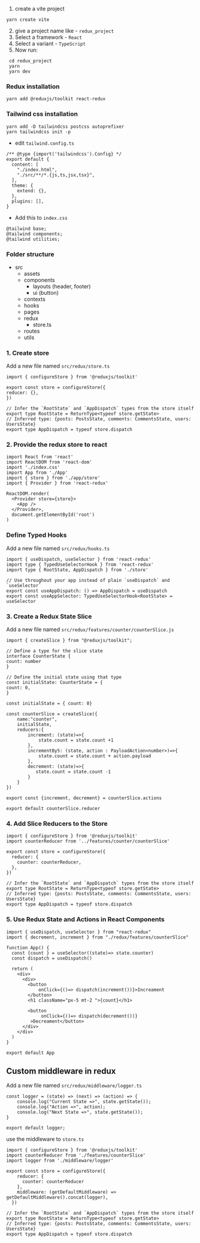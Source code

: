 1. create a vite project

```
yarn create vite
```

2. give a project name like - `redux_project`
3. Select a framework - `React`
4. Select a variant - `TypeScript`
5. Now run:

```
 cd redux_project
 yarn
 yarn dev
```

### Redux installation

```
yarn add @reduxjs/toolkit react-redux
```

### Tailwind css installation

```
yarn add -D tailwindcss postcss autoprefixer
yarn tailwindcss init -p
```

- edit `tailwind.config.ts`

```
/** @type {import('tailwindcss').Config} */
export default {
  content: [
    "./index.html",
    "./src/**/*.{js,ts,jsx,tsx}",
  ],
  theme: {
    extend: {},
  },
  plugins: [],
}
```

- Add this to `index.css`

```
@tailwind base;
@tailwind components;
@tailwind utilities;
```

### Folder structure

- src
  - assets
  - components
    - layouts (header, footer)
    - ui (button)
  - contexts
  - hooks
  - pages
  - redux
    - store.ts
  - routes
  - utils

### 1. Create store

Add a new file named `src/redux/store.ts`

```
import { configureStore } from '@reduxjs/toolkit'

export const store = configureStore({
reducer: {},
})

// Infer the `RootState` and `AppDispatch` types from the store itself
export type RootState = ReturnType<typeof store.getState>
// Inferred type: {posts: PostsState, comments: CommentsState, users: UsersState}
export type AppDispatch = typeof store.dispatch
```

### 2. Provide the redux store to react

```
import React from 'react'
import ReactDOM from 'react-dom'
import './index.css'
import App from './App'
import { store } from './app/store'
import { Provider } from 'react-redux'

ReactDOM.render(
  <Provider store={store}>
    <App />
  </Provider>,
  document.getElementById('root')
)
```

### Define Typed Hooks

Add a new file named `src/redux/hooks.ts`

```
import { useDispatch, useSelector } from 'react-redux'
import type { TypedUseSelectorHook } from 'react-redux'
import type { RootState, AppDispatch } from './store'

// Use throughout your app instead of plain `useDispatch` and `useSelector`
export const useAppDispatch: () => AppDispatch = useDispatch
export const useAppSelector: TypedUseSelectorHook<RootState> = useSelector
```

### 3. Create a Redux State Slice

Add a new file named `src/redux/features/counter/counterSlice.js`

```
import { createSlice } from "@reduxjs/toolkit";

// Define a type for the slice state
interface CounterState {
count: number
}

// Define the initial state using that type
const initialState: CounterState = {
count: 0,
}

const initialState = { count: 0}

const counterSlice = createSlice({
    name:"counter",
    initialState,
    reducers:{
        increment: (state)=>{
            state.count = state.count +1
        },
        incrementBy5: (state, action : PayloadAction<number>)=>{
            state.count = state.count + action.payload
        },
        decrement: (state)=>{
           state.count = state.count -1
        }
    }
})

export const {increment, decrement} = counterSlice.actions

export default counterSlice.reducer
```

### 4. Add Slice Reducers to the Store

```
import { configureStore } from '@reduxjs/toolkit'
import counterReducer from '../features/counter/counterSlice'

export const store = configureStore({
  reducer: {
    counter: counterReducer,
  },
})

// Infer the `RootState` and `AppDispatch` types from the store itself
export type RootState = ReturnType<typeof store.getState>
// Inferred type: {posts: PostsState, comments: CommentsState, users: UsersState}
export type AppDispatch = typeof store.dispatch
```

### 5. Use Redux State and Actions in React Components

```
import { useDispatch, useSelector } from "react-redux"
import { decrement, increment } from "./redux/features/counterSlice"

function App() {
  const {count } = useSelector((state)=> state.counter)
  const dispatch = useDispatch()

  return (
    <div>
      <div>
        <button 
	        onClick={()=> dispatch(increment())}>Increament
        </button>
        <h1 className="px-5 mt-2 ">{count}</h1>

        <button
	         onClick={()=> dispatch(decrement())}
         >Decreament</button>
      </div>
    </div>
  )
}

export default App
```

## Custom middleware in redux

Add a new file named `src/redux/middleware/logger.ts`

```
const logger = (state) => (next) => (action) => {
    console.log("Current State =>", state.getState());
    console.log("Action =>", action);
    console.log("Next State =>", state.getState());
}

export default logger;
```

use the middleware to `store.ts`

```
import { configureStore } from '@reduxjs/toolkit'
import counterReducer from './features/counterSlice'
import logger from './middleware/logger'

export const store = configureStore({
    reducer: {
      counter: counterReducer
    },
    middleware: (getDefaultMiddleware) => getDefaultMiddleware().concat(logger),
  })

// Infer the `RootState` and `AppDispatch` types from the store itself
export type RootState = ReturnType<typeof store.getState>
// Inferred type: {posts: PostsState, comments: CommentsState, users: UsersState}
export type AppDispatch = typeof store.dispatch
```
